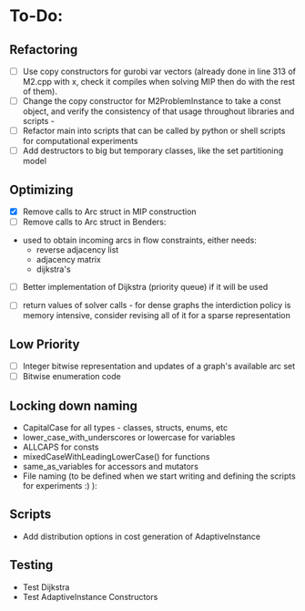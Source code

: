 # To-Do: 

## Refactoring

- [ ] Use copy constructors for gurobi var vectors (already done in line 313 of M2.cpp with x, check it compiles when solving MIP then do with the rest of them).
- [ ] Change the copy constructor for M2ProblemInstance to take a const object, and verify the consistency of that usage throughout libraries and scripts - 
- [ ] Refactor main into scripts that can be called by python or shell scripts for computational experiments
- [ ] Add destructors to big but temporary classes, like the set partitioning model

## Optimizing 

- [x] Remove calls to Arc struct in MIP construction 
- [ ] Remove calls to Arc struct in Benders: 
* used to obtain incoming arcs in flow constraints, either needs: 
    * reverse adjacency list
    * adjacency matrix 
    * dijkstra's 
- [ ] Better implementation of Dijkstra (priority queue) if it will be used 
- [ ] return values of solver calls - for dense graphs the interdiction policy is memory intensive, consider revising all of it for a sparse representation


## Low Priority

- [ ] Integer bitwise representation and updates of a graph's available arc set
- [ ] Bitwise enumeration code 

## Locking down naming
* CapitalCase for all types - classes, structs, enums, etc
* lower_case_with_underscores or lowercase for variables
* ALLCAPS for consts
* mixedCaseWithLeadingLowerCase() for functions
* same_as_variables for accessors and mutators
* File naming (to be defined when we start writing and defining the scripts for experiments :) ): 

## Scripts
* Add distribution options in cost generation of AdaptiveInstance


## Testing
* Test Dijkstra
* Test AdaptiveInstance Constructors


